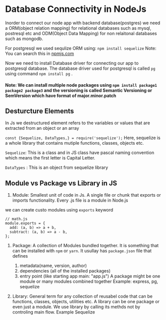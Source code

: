 # Database Connectivity in NodeJs

Inorder to connect our node app with backend database(postgres) we need a ORM(object relation mapping) for relational databases such as mysql, postresql etc and ODM(Object Data Mapping) for non relaitonal databases such as mongodb. 

For postgresql we used sequlize ORM using: ```npm install sequelize```
Note: You can search this in [npmjs.com](npmjs.com)

Now we need to install Database driver for connecting our app to postgresql database. The database driver used for postgresql is called ```pg``` using command ```npm install pg``` .

#### Note: We can install multiple node packages using ```npm install package1 package2 package3``` and the versioning is called Semantic Versioning or SemVersion which have format of major.minor.patch



## Desturcture Elements 
In Js we destructured element refers to the variables or values that are extracted from an object or an array

```const {Sequelize, DataTypes,} = require('sequelize');```
Here, sequelize is a whole library that contains mutiple functions, classes, objects etc. 

```Sequelize```: This is a class and in JS class have pascal naming convention which means the first letter is Capital Letter.

```DataTypes``` : This is an object from sequelize library






## Module vs Package vs Library in JS

1. Module: Smallest unit of code in Js. A single file or chunk that exports or imports functionality. Every .js file is a module in Node.js

we can create custo modules using ``exports``  keyword

```
// math.js
module.exports = {
  add: (a, b) => a + b,
  subtract: (a, b) => a - b,
};
```

1. Package: A collection of Modules bundled together. It is something that can be installed with ```npm``` or ```yarn```.
It usullay has ```package.json``` file that defines 
    1. metadata(name, version, author)
    1. dependencies (all of the installed packages)
    1. entry point (like starting app main: "app.js")
A package might be one module or many modules combined together
Example: express, pg, sequelize

1. Library: General term for any collection of reusabel code that can be functions, classes, objects, utilities etc. A library can be one package or even just a module. We use library by calling its methds not by controling main flow. 
Example Sequelize